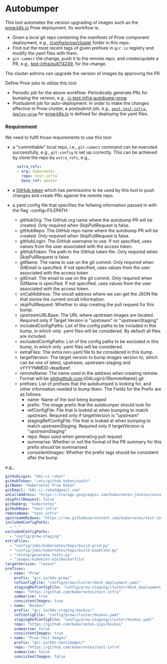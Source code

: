 # Autobumper

This tool automates the version upgrading of images such as the [prow.k8s.io](https://prow.k8s.io) Prow deployment.
Its workflow is:

* Given a local git repo containing the manifests of Prow component deployment,
    e.g., [/config/prow/cluster](https://github.com/kubernetes/test-infra/tree/master/config/prow/cluster) folder in this repo.
* Find out the most recent tags of given prefixes in `gcr.io` registry
    and modify the yaml files with them.
* `git-commit` the change, push it to the remote repo, and create/update a PR,
    e.g., [test-infra/pull/14249](https://github.com/kubernetes/test-infra/pull/14249), for the change.

The cluster admins can upgrade the version of images by approving the PR.

Define Prow jobs to utilize this tool:

* Periodic job for the above workflow: Periodically generate PRs for bumping the version,
    e.g., [ci-test-infra-autobump-prow](https://github.com/kubernetes/test-infra/blob/master/config/jobs/kubernetes/test-infra/test-infra-trusted.yaml#L869).
* Postsubmit job for auto-deployment: In order to make the changes effective in Prow-cluster,
a postsubmit job, e.g., [`post-test-infra-deploy-prow`](https://github.com/kubernetes/test-infra/blob/master/config/jobs/kubernetes/test-infra/test-infra-trusted.yaml#L89)
    for [prow.k8s.io](https://prow.k8s.io/) is defined for deploying the yaml files.

### Requirement
We need to fulfil those requirements to use this tool:

* a "committable" local repo, i.e., `git-commit` command can be executed successfully, e.g., `git-config` is set up correctly.
    This can be achieved by clone the repo by `extra_refs`, e.g.,

    ```yaml
      extra_refs:
      - org: kubernetes
        repo: test-infra
        base_ref: master
    ```

* a [GitHub token](https://help.github.com/en/articles/creating-a-personal-access-token-for-the-command-line) which has permissions
    to be used by this tool to push changes and create PRs against the remote repo.

* a yaml config file that specifies the follwing information passed in with the flag -config=FILEPATH:
	* gitHubOrg: The GitHub org name where the autobump PR will be created. Only required when SkipPullRequest is false.
	* gitHubRepo: The GitHub repo name where the autobump PR will be created. Only required when SkipPullRequest is false.
    * gitHubLogin: The GitHub username to use. If not specified, uses values from the user associated with the access token.
    * gitHubToken: The path to the GitHub token file. Only required when SkipPullRequest is false.
	* gitName: The name to use on the git commit. Only required when GitEmail is specified. If not specified, uses values from the user associated with the access token 
	* gitEmail: The email to use on the git commit. Only required when GitName is specified. If not specified, uses values from the user associated with the access token.
	* onCallAddress: The oncall address where we can get the JSON file that stores the current oncall information.
	* skipPullRequest: Whether to skip creating the pull request for this bump.
	* upstreamURLBase: The URL where upstream images are located. Required only if Target Version is "upstream" or "upstreamStaging"
	* includedConfigPaths: List of the config paths to be included in this bump, in which only .yaml files will be considered. By default all files are included.
	* excludedConfigPaths: List of the config paths to be excluded in this bump, in which only .yaml files will be considered.
	* extraFiles: The extra non-yaml file to be considered in this bump.
	* targetVersion: The target version to bump images version to, which can be one of latest, upstream, upstream-staging and vYYYYMMDD-deadbeef.
	* remoteName: The name used in the address when creating remote. Format will be git@github.com:{GitLogin}/{RemoteName}.git
	* prefixes: List of prefixes that the autobumped is looking for, and other information needed to bump them. The Fields for the Prefix are as follows:
        * name: Name of the tool being bumped
	    * prefix: The image prefix that the autobumper should look for
	    * refConfigFile: File that is looked at when bumping to match upstream. Required only if targetVersion is "upstream"
	    * stagingRefConfigFile: File that is looked at when bumping to match upstreamStaging. Required only if targetVersion is "upstreamStaging"
	    * repo: Repo used when generating pull request
	    * summarise: Whether or not the format of the PR summary for this prefix should be summarised.
	    * consistentImages: Whether the prefix tags should be consistent after the bump

e.g.,
```yaml
gitHubLogin: "k8s-ci-robot"
gitHubToken: "/etc/github-token/oauth"
gitName: "Kubernetes Prow Robot"
gitEmail: "k8s.ci.robot@gmail.com"
onCallAddress: "https://storage.googleapis.com/kubernetes-jenkins/oncall.json"
skipPullRequest: false
gitHubOrg: "kubernetes"
gitHubRepo: "test-infra"
remoteName: "test-infra"
upstreamURLBase: "https://raw.githubusercontent.com/kubernetes/test-infra/master"
includedConfigPaths:
  - "."
excludedConfigPaths:
  - "config/prow-staging"
extraFiles:
  - "config/jobs/kubernetes/kops/build-grid.py"
  - "config/jobs/kubernetes/kops/build-pipeline.py"
  - "releng/generate_tests.py"
  - "images/kubekins-e2e/Dockerfile"
targetVersion: "latest"
prefixes:
  - name: "Prow"
    prefix: "gcr.io/k8s-prow/"
    refConfigFile: "config/prow/cluster/deck_deployment.yaml"
    stagingRefConfigFile: "config/prow-staging/cluster/deck_deployment.yaml"
    repo: "https://github.com/kubernetes/test-infra"
    summarise: true
    consistentImages: true
  - name: "Boskos"
    prefix: "gcr.io/k8s-staging-boskos/"
    refConfigFile: "config/prow/cluster/boskos.yaml"
    stagingRefConfigFile: "config/prow-staging/cluster/boskos.yaml"
    repo: "https://github.com/kubernetes-sigs/boskos"
    summarise: false
    consistentImages: true
  - name: "Prow-Test-Images"
    prefix: "gcr.io/k8s-testimages/"
    repo: "https://github.com/kubernetes/test-infra"
    summarise: false
    consistentImages: false
```
